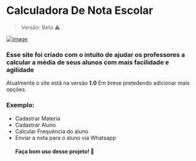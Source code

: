 <h1>Calculadora De Nota Escolar</h1>

> Versão: Beta ⚠️

<a href="https://ibb.co/xjjbYKw"><img src="https://i.ibb.co/C77y6p4/image.png" alt="image" border="0"></a>

<h3>Esse site foi criado com o intuito de ajudar os professores a calcular a média de seus alunos com mais facilidade e agilidade</h3>
<p>Atualmente o site está na versão <strong>1.0</strong> Em breve pretedendo adicionar mais opções.

<h3>Exemplo:</h3>
<ul>
<li>Cadastrar Materia</li>
<li>Cadastrar Aluno</li>
<li>Calcular Frequência do aluno</li>
<li>Enviar a nota para o aluno via Whatsapp</li>

<h4>Faça bom uso desse projeto! 💖</h4>
